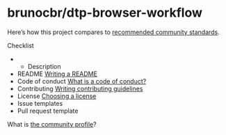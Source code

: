 # brunocbr/dtp-browser-workflow

Here’s how this project compares to [recommended community standards](https://opensource.guide/).

 Checklist

* * Description
* README [Writing a README](https://docs.github.com/articles/about-readmes/)
* Code of conduct [What is a code of conduct?](https://docs.github.com/articles/adding-a-code-of-conduct-to-your-project/)
* Contributing [Writing contributing guidelines](https://docs.github.com/articles/setting-guidelines-for-repository-contributors/)
* License [Choosing a license](https://docs.github.com/articles/adding-a-license-to-a-repository/)
*  Issue templates
*  Pull request template

What is [the community profile](https://docs.github.com/articles/viewing-your-community-profile)?

